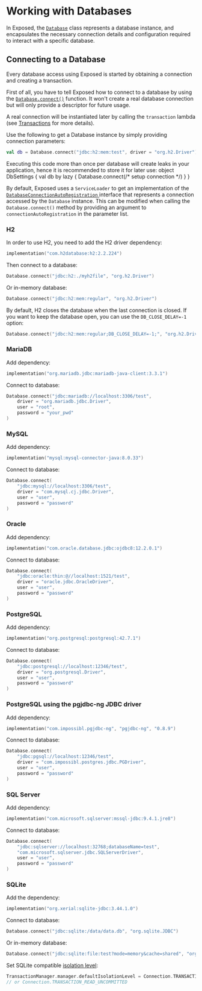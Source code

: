 <show-structure for="chapter,procedure" depth="2"/>

# Working with Databases

In Exposed, the [`Database`](https://jetbrains.github.io/Exposed/api/exposed-core/org.jetbrains.exposed.v1.sql/-database/index.html)
class represents a database instance, and encapsulates the necessary connection details and configuration required to
interact with a specific database.

## Connecting to a Database

Every database access using Exposed is started by obtaining a connection and creating a transaction.

First of all, you have to tell Exposed how to connect to a database by using the
[`Database.connect()`](https://jetbrains.github.io/Exposed/api/exposed-core/org.jetbrains.exposed.v1.sql/-database/-companion/connect.html)
function. It won't create a real database connection but will only provide a descriptor for future usage.

A real connection will be instantiated later by calling the `transaction` lambda
(see [Transactions](Transactions.md) for more details).

Use the following to get a Database instance by simply providing connection parameters:

```kotlin
val db = Database.connect("jdbc:h2:mem:test", driver = "org.h2.Driver")
```

<note>Executing this code more than once per database will create leaks in your application, hence it is recommended to store it for later use:
<code-block lang="kotlin">
object DbSettings {
    val db by lazy {
        Database.connect(/* setup connection */)
    }
}
</code-block>
</note>

<note>
    By default, Exposed uses a <code>ServiceLoader</code> to get an implementation of the
    <a href="https://jetbrains.github.io/Exposed/api/exposed-core/org.jetbrains.exposed.v1.sql/-database-connection-auto-registration/index.html">
        <code>DatabaseConnectionAutoRegistration</code>
    </a>
    interface that represents a connection accessed by the <code>Database</code> instance.
    This can be modified when calling the <code>Database.connect()</code> method by providing an argument to <code>connectionAutoRegistration</code>
    in the parameter list.
</note>

### H2

In order to use H2, you need to add the H2 driver dependency:

```kotlin
implementation("com.h2database:h2:2.2.224")
```

Then connect to a database:

```kotlin
Database.connect("jdbc:h2:./myh2file", "org.h2.Driver")
```

Or in-memory database:

```kotlin
Database.connect("jdbc:h2:mem:regular", "org.h2.Driver")  
```  

By default, H2 closes the database when the last connection is closed. If you want to keep the database open, you can use the `DB_CLOSE_DELAY=-1`
option:

```kotlin
Database.connect("jdbc:h2:mem:regular;DB_CLOSE_DELAY=-1;", "org.h2.Driver")
```

### MariaDB

Add dependency:

```kotlin
implementation("org.mariadb.jdbc:mariadb-java-client:3.3.1")
```
Connect to database:

```kotlin
Database.connect("jdbc:mariadb://localhost:3306/test",
    driver = "org.mariadb.jdbc.Driver",
    user = "root",
    password = "your_pwd"
)
```

### MySQL

Add dependency:

```kotlin
implementation("mysql:mysql-connector-java:8.0.33")
```

Connect to database:

```kotlin
Database.connect(
    "jdbc:mysql://localhost:3306/test",
    driver = "com.mysql.cj.jdbc.Driver",
    user = "user",
    password = "password"
)  
```

### Oracle

Add dependency:

```kotlin
implementation("com.oracle.database.jdbc:ojdbc8:12.2.0.1")
```

Connect to database:

```kotlin
Database.connect(
    "jdbc:oracle:thin:@//localhost:1521/test",
    driver = "oracle.jdbc.OracleDriver",
    user = "user",
    password = "password"
)  
```

### PostgreSQL

Add dependency:

```kotlin
implementation("org.postgresql:postgresql:42.7.1")  
```

Connect to database:

```kotlin
Database.connect(
    "jdbc:postgresql://localhost:12346/test",
    driver = "org.postgresql.Driver",
    user = "user",
    password = "password"
)  
```

### PostgreSQL using the pgjdbc-ng JDBC driver

Add dependency:

```kotlin
implementation("com.impossibl.pgjdbc-ng", "pgjdbc-ng", "0.8.9")  
```

Connect to database:

```kotlin
Database.connect(
    "jdbc:pgsql://localhost:12346/test",
    driver = "com.impossibl.postgres.jdbc.PGDriver",
    user = "user",
    password = "password"
)  
```

### SQL Server

Add dependency:

```kotlin
implementation("com.microsoft.sqlserver:mssql-jdbc:9.4.1.jre8")
```

Connect to database:

```kotlin
Database.connect(
    "jdbc:sqlserver://localhost:32768;databaseName=test",
    "com.microsoft.sqlserver.jdbc.SQLServerDriver",
    user = "user",
    password = "password"
)  
```

### SQLite

Add the dependency:

```kotlin
implementation("org.xerial:sqlite-jdbc:3.44.1.0")
```

Connect to database:

```kotlin
Database.connect("jdbc:sqlite:/data/data.db", "org.sqlite.JDBC")  
```

Or in-memory database:

```kotlin
Database.connect("jdbc:sqlite:file:test?mode=memory&cache=shared", "org.sqlite.JDBC")  
```  

Set SQLite compatible [isolation level](https://www.sqlite.org/isolation.html):

```kotlin
TransactionManager.manager.defaultIsolationLevel = Connection.TRANSACTION_SERIALIZABLE
// or Connection.TRANSACTION_READ_UNCOMMITTED
```
